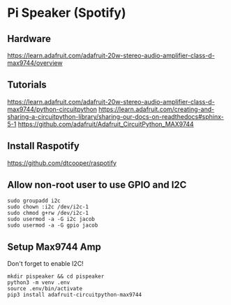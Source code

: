 # Pi Speaker (Spotify)

## Hardware

https://learn.adafruit.com/adafruit-20w-stereo-audio-amplifier-class-d-max9744/overview

## Tutorials

https://learn.adafruit.com/adafruit-20w-stereo-audio-amplifier-class-d-max9744/python-circuitpython
https://learn.adafruit.com/creating-and-sharing-a-circuitpython-library/sharing-our-docs-on-readthedocs#sphinx-5-1
https://github.com/adafruit/Adafruit_CircuitPython_MAX9744

## Install Raspotify

https://github.com/dtcooper/raspotify

## Allow non-root user to use GPIO and I2C

```
sudo groupadd i2c
sudo chown :i2c /dev/i2c-1
sudo chmod g+rw /dev/i2c-1
sudo usermod -a -G i2c jacob
sudo usermod -a -G gpio jacob
```

## Setup Max9744 Amp

Don't forget to enable I2C!

```
mkdir pispeaker && cd pispeaker
python3 -m venv .env
source .env/bin/activate
pip3 install adafruit-circuitpython-max9744
```
